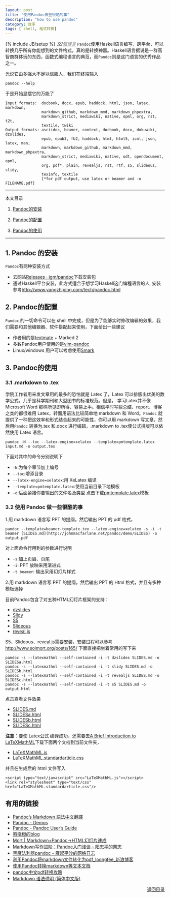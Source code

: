 ```yaml
---
layout: post
title: "使用Pandoc做些很酷的事"
description: "how to use pandoc"
category: 效率
tags: [ shell, 格式转换]
---
```

{% include JB/setup %}
_文/<a href="{{site.url}}/zcontact.html" style="color:grey">甄谨言</a>_
`Pandoc`使用Haskell语言编写，跨平台，可以转换几乎所有你能想到的文件格式，真的是转换神器。Haskell语言据说是一群高智商群体玩的东西，函数式编程语言的典范，而`Pandoc`则是这门语言的优秀作<!-- more -->品之一。

光说它由多强大不足以信服人，我们在终端输入

<pre><code>pandoc --help</code></pre>

 于是开始显摆它的万能了
 
 <pre><code>Input formats:  docbook, docx, epub, haddock, html, json, latex, markdown,
                markdown_github, markdown_mmd, markdown_phpextra,
                markdown_strict, mediawiki, native, opml, org, rst, t2t,
                textile, twiki
Output formats: asciidoc, beamer, context, docbook, docx, dokuwiki, dzslides,
                epub, epub3, fb2, haddock, html, html5, icml, json, latex, man,
                markdown, markdown_github, markdown_mmd, markdown_phpextra,
                markdown_strict, mediawiki, native, odt, opendocument, opml,
                org, pdf*, plain, revealjs, rst, rtf, s5, slideous, slidy,
                texinfo, textile
                [*for pdf output, use latex or beamer and -o FILENAME.pdf]</code></pre>


<a name="t"></a>

---
本文目录

1.  <a href="#t1">Pandoc的安装</a>
	
2.  <a href="#t2">Pandoc的配置</a>
	
3.  <a href="#t3">Pandoc的使用</a>	

---

## <a name="t1"></a>1. Pandoc 的安装

`Pandoc`有两种安装方式

- 去网站[Releases · jgm/pandoc](https://github.com/jgm/pandoc/releases/)下载安装包
- 通过Haskell平台安装，此方式适合于想学习Haskell这门编程语言的人, 安装参考<http://www.yangzhiping.com/tech/pandoc.html>


## <a name="t2"></a>2. Pandoc的配置

`Pandoc` 的一切命令可以在 shell 中完成，但是为了能够实时修改编辑的效果，我们需要和其他编辑器、软件搭配起来使用，下面给出一些建议

- 作者用的是[textmate](https://github.com/textmate/textmate) + Marked 2
- 多数Pandoc用户使用的是[vim-pandoc](https://github.com/vim-pandoc/vim-pandoc)
- Linux/windows 用户可以考虑使用[Smark](https://github.com/elerao/Smark)

## <a name="t3"></a>3. Pandoc的使用

### 3.1 .markdown to .tex
学院工作者用来发文章用的最多的恐怕就是 Latex 了，Latex 可以排版出优美的数学公式，几乎是科学期刊和大型图书的标准规范。但是， 学习Latex并不像 Microsoft Word 那样所见即所得、容易上手。相信平时写些总结、report、博客 之类的都很难用 Latex，转而用语法比较简单地 markdown 和 Word。`Pandoc` 就提供了一种把这效率和形式结合起来的可能性，你可以用 markdown 写文章，然后用`Pandoc` 转换为.tex 和.docx 进行编辑，.markdown to .tex使公式排版可以依然使用 Latex 语言。

<pre><code>pandoc -N --toc --latex-engine=xelatex --template=pmtemplate.latex input.md -o output.tex</code></pre>

 下面对其中的命令分别说明下
 
 - `-N`:为每个章节加上编号
 - `--toc`:增添目录
 - `--latex-engine=xelatex`:用 XeLatex 编译
 - `--template=pmtemplate.latex`:使用当前目录下地模板
 - `-o`:后面紧接你要输出的文件名及类型
  点击下载[pmtemplate.latex](https://github.com/tzengyuxio/pages/tree/gh-pages/pandoc)模板

### 3.2 使用 Pandoc 做一些很酷的事

1.用 markdown 语言写 PPT 的提纲，然后输出 PPT 的 pdf 格式，

<pre><code>pandoc --template=beamer-template.tex --latex-engine=xelatex -s -i -t beamer [SLIDES.md](http://johnmacfarlane.net/pandoc/demo/SLIDES) -o output.pdf</code></pre>

 对上面命令行用到的参数进行说明
 
 - `-s`:加上页眉、页尾
 - `-i`: PPT 放映采用渐进式
 - `-t beamer`: 输出采用幻灯片样式

2.用 markdown 语言写 PPT 的提纲，然后输出 PPT 的 Html 格式，并且有多种模板选择

目前Pandoc包含了对五种HTML幻灯片框架的支持：

* [dzslides](https://github.com/paulrouget/dzslides)
* [Slidy](http://www.w3.org/Talks/Tools/Slidy2/#(1))
* [S5](http://meyerweb.com/eric/tools/s5/)
* [Slideous](http://goessner.net/articles/slideous/slideous.html)
* [reveal.js](http://lab.hakim.se/reveal-js/#/)

S5、Slideous、reveal.js需要安装，安装过程可以参考<http://www.soimort.org/posts/165/>
下面直接把坐着常用的写下来

~~~
pandoc -s --latexmathml --self-contained -i -t dzslides SLIDES.md -o SLIDESa.html
pandoc -s --latexmathml --self-contained -i -t slidy SLIDES.md -o SLIDESb.html
pandoc -s --latexmathml --self-contained -i -t revealjs SLIDES.md -o SLIDESc.html
pandoc -s --latexmathml --self-contained -i -t s5 SLIDES.md -o output.html
~~~

 点击查看文件效果
 
- [SLIDES.md](http://johnmacfarlane.net/pandoc/demo/SLIDES)
- [SLIDESa.html](http://johnmacfarlane.net/pandoc/demo/example16a.html)
- [SLIDESb.html](http://johnmacfarlane.net/pandoc/demo/example16b.html#(1))
- [SLIDESc.html](http://johnmacfarlane.net/pandoc/demo/example16d.html#/)

 **注意**：要使 Latex公式 编译成功，还需要去[A Brief Introduction to LaTeXMathML](http://math.etsu.edu/LaTeXMathML/)下载下面两个文档到当前文件夹，
 
* [LaTeXMathML.js](http://math.etsu.edu/LaTeXMathML/LaTeXMathML.js)
* [LaTeXMathML.standardarticle.css](http://math.etsu.edu/LaTeXMathML/LaTeXMathML.standardarticle.css)

并且在生成后的 html 文件写入

	<script type="text/javascript" src="LaTeXMathML.js"></script>
	<link rel="stylesheet" type="text/css" href="LaTeXMathML.standardarticle.css"/>

## 有用的链接
* [Pandoc’s Markdown 語法中文翻譯](http://pages.tzengyuxio.me/pandoc/)
* [Pandoc - Demos](http://johnmacfarlane.net/pandoc/demos.html)
* [Pandoc - Pandoc User’s Guide](http://johnmacfarlane.net/pandoc/README.html)
* [煎挠橙的blog](http://yangsan.github.io/tag/pandoc.html)
* [Mort \| Markdown+Pandoc→HTML幻灯片速成](http://www.soimort.org/posts/165/)
* [Markdown写作进阶：Pandoc入门浅谈 - 阳志平的网志](http://www.yangzhiping.com/tech/pandoc.html)
* [黑魔法利器pandoc - 雁起平沙的网络日志](http://yanping.me/cn/blog/2012/03/13/pandoc/)
* [利用Pandoc将markdown文件转化为pdf_loongfee_新浪博客](http://blog.sina.com.cn/s/blog_5ee56d450101dah2.html)
* [使用Pandoc转换markdown等文本文档](http://higrid.net/c-art-pandoc.htm)
* [pandoc中文pdf转换攻略](http://afoo.me/posts/2013-07-10-how-to-transform-chinese-pdf-with-pandoc.html)
* [Markdown 语法说明 (简体中文版)](https://github.com/justjavac/justjavac.github.com/blob/master/_posts/jekyll/2012-03-31-markdown-syntax.md)

<div align="right"><a href="#t">返回目录</a></div>